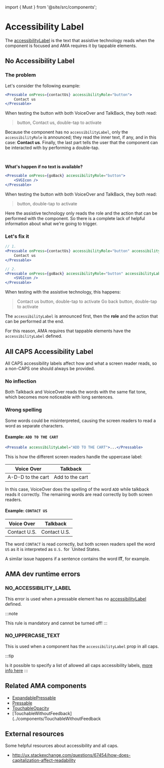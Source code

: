 import { Must } from '@site/src/components';

# Accessibility Label

The [accessibilityLabel](https://reactnative.dev/docs/accessibility#accessibilitylabel) is the text that assistive technology reads when the component is focused and AMA requires it by tappable elements.

## No Accessibility Label

### The problem

Let's consider the following example:

```jsx
<Pressable onPress={contactUs} accessibilityRole="button">
    Contact us
</Pressable>
```

When testing the button with both VoiceOver and TalkBack, they both read:

> button, Contact us, double-tap to activate

Because the component has no `accessibilityLabel`, only the `accessibilityRole` is announced; they read the inner text, if any, and in this case: **Contact us**. Finally, the last part tells the user that the component can be interacted with by performing a double-tap.

<br />

**What's happen if no text is available?**

```jsx
<Pressable onPress={goBack} accessibilityRole="button">
    <SVGIcon />
</Pressable>
```

When testing the button with both VoiceOver and TalkBack, they both read:

> button, double-tap to activate

Here the assistive technology only reads the role and the action that can be performed with the component. So there is a complete lack of helpful information about what we're going to trigger.

### Let's fix it

```jsx
// 1.
<Pressable onPress={contactUs} accessibilityRole="button" accessibilityLabel="Contact US">
    Contact us
</Pressable>

// 2.
<Pressable onPress={goBack} accessibilityRole="button" accessibilityLabel="Go back">
    <SVGIcon />
</Pressable>
```

When testing with the assistive technology, this happens:

> Contact us button, double-tap to activate
> Go back button, double-tap to activate

The `accessibilityLabel` is announced first, then the __role__ and the action that can be performed at the end.

For this reason, AMA requires that tappable elements have the `accessibilityLabel` defined.

## All CAPS Accessibility Label

All CAPS accessibility labels affect how and what a screen reader reads, so a non-CAPS one should always be provided.

### No inflection

Both Talkback and VoiceOver reads the words with the same flat tone, which becomes more noticeable with long sentences.

### Wrong spelling

Some words could be misinterpreted, causing the screen readers to read a word as separate characters.

#### Example: `ADD TO THE CART`

```jsx
<Pressable accessibilityLabel="ADD TO THE CART">...</Pressable> 
```

This is how the different screen readers handle the uppercase label:

| Voice Over         | Talkback        |
|--------------------|-----------------|
| A-D-D  to the cart | Add to the cart |

In this case, VoiceOver does the spelling of the word `ADD` while talkback reads it correctly.
The remaining words are read correctly by both screen readers.

#### Example: `CONTACT US`

| Voice Over   | Talkback     |
|--------------|--------------|
| Contact U.S. | Contact U.S. |

The word `CONTACT` is read correctly, but both screen readers spell the word `US` as it is interpreted as `U.S.` for `United States.

A similar issue happens if a sentence contains the word **IT**, for example.

## AMA dev runtime errors

### NO_ACCESSIBILITY_LABEL <Must />

This error is used when a pressable element has no [accessibilityLabel](https://reactnative.dev/docs/accessibility#accessibilitylabel) defined.

:::note

This rule is mandatory and cannot be turned off!
:::

### NO_UPPERCASE_TEXT <Must />

This is used when a component has the `accessibilityLabel` prop in all caps.

:::tip

Is it possible to specify a list of allowed all caps accessibility labels, [more info here](../guidelines/guidelines.md)
:::

## Related AMA components

- [ExpandablePressable](../components/expandablepressable)
- [Pressable](../components/pressable)
- [TouchableOpacity](../components/touchableopacity)
- [TouchableWithoutFeedback](../components/TouchableWithoutFeedback

## External resources

Some helpful resources about accessibility and all caps.

- http://ux.stackexchange.com/questions/67454/how-does-capitalization-affect-readability
